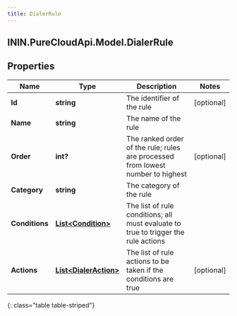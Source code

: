 ```yaml
---
title: DialerRule
---
```

## ININ.PureCloudApi.Model.DialerRule

## Properties

|Name | Type | Description | Notes|
|------------ | ------------- | ------------- | -------------|
| **Id** | **string** | The identifier of the rule | [optional] |
| **Name** | **string** | The name of the rule | |
| **Order** | **int?** | The ranked order of the rule; rules are processed from lowest number to highest | [optional] |
| **Category** | **string** | The category of the rule | |
| **Conditions** | [**List&lt;Condition&gt;**](Condition.html) | The list of rule conditions; all must evaluate to true to trigger the rule actions | |
| **Actions** | [**List&lt;DialerAction&gt;**](DialerAction.html) | The list of rule actions to be taken if the conditions are true | [optional] |
{: class="table table-striped"}


